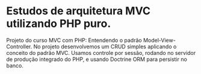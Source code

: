 # Estudos de arquitetura MVC utilizando PHP puro.

Projeto do curso MVC com PHP: Entendendo o padrão Model-View-Controller. No projeto desenvolvemos um CRUD simples aplicando o conceito do padrão MVC. Usamos controle por sessão, rodando no servidor de produção integrado do PHP, e usando Doctrine ORM para persistir no banco.
